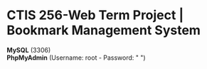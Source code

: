 # CTIS 256-Web Term Project | Bookmark Management System

**MySQL** (3306)
<br />
**PhpMyAdmin** (Username: root - Password: " ")
